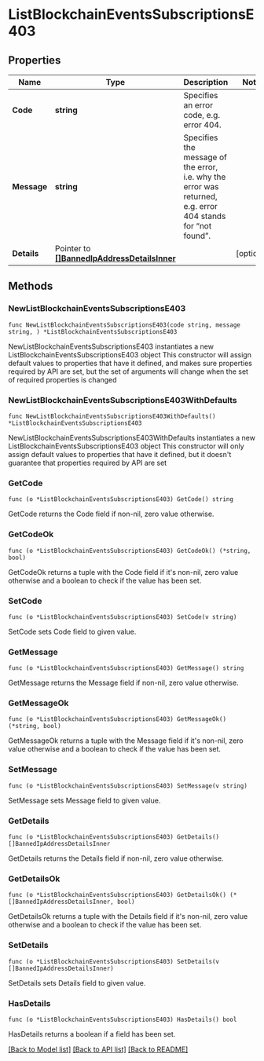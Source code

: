 # ListBlockchainEventsSubscriptionsE403

## Properties

Name | Type | Description | Notes
------------ | ------------- | ------------- | -------------
**Code** | **string** | Specifies an error code, e.g. error 404. | 
**Message** | **string** | Specifies the message of the error, i.e. why the error was returned, e.g. error 404 stands for “not found”. | 
**Details** | Pointer to [**[]BannedIpAddressDetailsInner**](BannedIpAddressDetailsInner.md) |  | [optional] 

## Methods

### NewListBlockchainEventsSubscriptionsE403

`func NewListBlockchainEventsSubscriptionsE403(code string, message string, ) *ListBlockchainEventsSubscriptionsE403`

NewListBlockchainEventsSubscriptionsE403 instantiates a new ListBlockchainEventsSubscriptionsE403 object
This constructor will assign default values to properties that have it defined,
and makes sure properties required by API are set, but the set of arguments
will change when the set of required properties is changed

### NewListBlockchainEventsSubscriptionsE403WithDefaults

`func NewListBlockchainEventsSubscriptionsE403WithDefaults() *ListBlockchainEventsSubscriptionsE403`

NewListBlockchainEventsSubscriptionsE403WithDefaults instantiates a new ListBlockchainEventsSubscriptionsE403 object
This constructor will only assign default values to properties that have it defined,
but it doesn't guarantee that properties required by API are set

### GetCode

`func (o *ListBlockchainEventsSubscriptionsE403) GetCode() string`

GetCode returns the Code field if non-nil, zero value otherwise.

### GetCodeOk

`func (o *ListBlockchainEventsSubscriptionsE403) GetCodeOk() (*string, bool)`

GetCodeOk returns a tuple with the Code field if it's non-nil, zero value otherwise
and a boolean to check if the value has been set.

### SetCode

`func (o *ListBlockchainEventsSubscriptionsE403) SetCode(v string)`

SetCode sets Code field to given value.


### GetMessage

`func (o *ListBlockchainEventsSubscriptionsE403) GetMessage() string`

GetMessage returns the Message field if non-nil, zero value otherwise.

### GetMessageOk

`func (o *ListBlockchainEventsSubscriptionsE403) GetMessageOk() (*string, bool)`

GetMessageOk returns a tuple with the Message field if it's non-nil, zero value otherwise
and a boolean to check if the value has been set.

### SetMessage

`func (o *ListBlockchainEventsSubscriptionsE403) SetMessage(v string)`

SetMessage sets Message field to given value.


### GetDetails

`func (o *ListBlockchainEventsSubscriptionsE403) GetDetails() []BannedIpAddressDetailsInner`

GetDetails returns the Details field if non-nil, zero value otherwise.

### GetDetailsOk

`func (o *ListBlockchainEventsSubscriptionsE403) GetDetailsOk() (*[]BannedIpAddressDetailsInner, bool)`

GetDetailsOk returns a tuple with the Details field if it's non-nil, zero value otherwise
and a boolean to check if the value has been set.

### SetDetails

`func (o *ListBlockchainEventsSubscriptionsE403) SetDetails(v []BannedIpAddressDetailsInner)`

SetDetails sets Details field to given value.

### HasDetails

`func (o *ListBlockchainEventsSubscriptionsE403) HasDetails() bool`

HasDetails returns a boolean if a field has been set.


[[Back to Model list]](../README.md#documentation-for-models) [[Back to API list]](../README.md#documentation-for-api-endpoints) [[Back to README]](../README.md)


